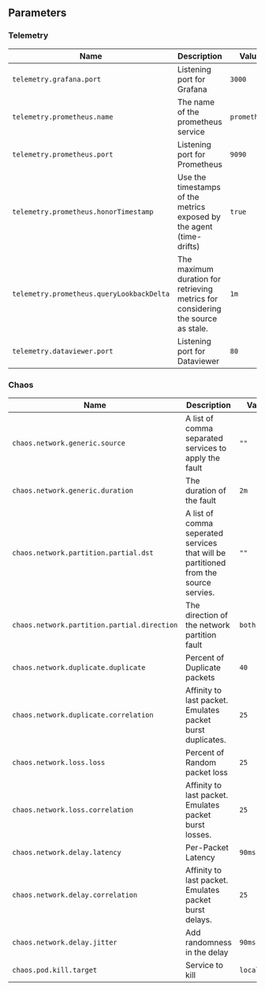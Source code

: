 ## Parameters

### Telemetry

| Name                                      | Description                                                                      | Value        |
| ----------------------------------------- | -------------------------------------------------------------------------------- | ------------ |
| `telemetry.grafana.port`                  | Listening port for Grafana                                                       | `3000`       |
| `telemetry.prometheus.name`               | The name of the prometheus service                                               | `prometheus` |
| `telemetry.prometheus.port`               | Listening port for Prometheus                                                    | `9090`       |
| `telemetry.prometheus.honorTimestamp`     | Use the timestamps of the metrics exposed by the agent (time-drifts)             | `true`       |
| `telemetry.prometheus.queryLookbackDelta` | The maximum duration for retrieving metrics for considering the source as stale. | `1m`         |
| `telemetry.dataviewer.port`                | Listening port for Dataviewer                                                     | `80`         |

### Chaos

| Name                                        | Description                                                                          | Value       |
| ------------------------------------------- | ------------------------------------------------------------------------------------ | ----------- |
| `chaos.network.generic.source`              | A list of comma separated services to apply the fault                                | `""`        |
| `chaos.network.generic.duration`            | The duration of the fault                                                            | `2m`        |
| `chaos.network.partition.partial.dst`       | A list of comma seperated services that will be partitioned from the source servies. | `""`        |
| `chaos.network.partition.partial.direction` | The direction of the network partition fault                                         | `both`      |
| `chaos.network.duplicate.duplicate`         | Percent of Duplicate packets                                                         | `40`        |
| `chaos.network.duplicate.correlation`       | Affinity to last packet. Emulates packet burst duplicates.                           | `25`        |
| `chaos.network.loss.loss`                   | Percent of Random packet loss                                                        | `25`        |
| `chaos.network.loss.correlation`            | Affinity to last packet. Emulates packet burst losses.                               | `25`        |
| `chaos.network.delay.latency`               | Per-Packet Latency                                                                   | `90ms`      |
| `chaos.network.delay.correlation`           | Affinity to last packet. Emulates packet burst delays.                               | `25`        |
| `chaos.network.delay.jitter`                | Add randomness in the delay                                                          | `90ms`      |
| `chaos.pod.kill.target`                     | Service to kill                                                                      | `localhost` |


